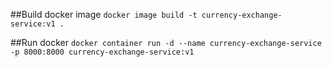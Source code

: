 ##Build docker image
`docker image build -t currency-exchange-service:v1 .`

##Run docker
`docker container run -d --name currency-exchange-service -p 8000:8000 currency-exchange-service:v1`